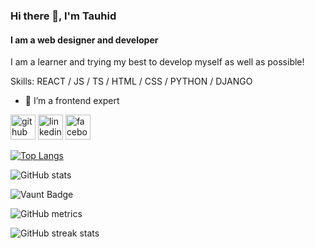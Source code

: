 ### Hi there 👋, I'm Tauhid
#### I am a web designer and developer
I am a learner and trying my best to develop myself as well as possible!

Skills: REACT / JS / TS / HTML / CSS / PYTHON / DJANGO 

- 🔭 I’m a frontend expert 

[<img src='https://cdn.jsdelivr.net/npm/simple-icons@3.0.1/icons/github.svg' alt='github' height='40'>](https://github.com/Tawhidiam)  [<img src='https://cdn.jsdelivr.net/npm/simple-icons@3.0.1/icons/linkedin.svg' alt='linkedin' height='40'>](https://www.linkedin.com/in/tawhidiam/)  [<img src='https://cdn.jsdelivr.net/npm/simple-icons@3.0.1/icons/facebook.svg' alt='facebook' height='40'>](https://www.facebook.com/TAWHIDiam)  

[![Top Langs](https://github-readme-stats.vercel.app/api/top-langs/?username=Tawhidiam)](https://github.com/anuraghazra/github-readme-stats)

![GitHub stats](https://github-readme-stats.vercel.app/api?username=Tawhidiam&show_icons=true&count_private=true)  

![Vaunt Badge](https://api.vaunt.dev/v1/github/entities/Tawhidiam/contributions?format=svg&private=true)  

![GitHub metrics](https://metrics.lecoq.io/Tawhidiam)  

![GitHub streak stats](https://streak-stats.demolab.com/?user=Tawhidiam)  

